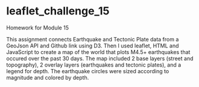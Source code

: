 # leaflet_challenge_15
Homework for Module 15

This assignment connects Earthquake and Tectonic Plate data from a GeoJson API and Github link using D3. Then I used leaflet, HTML and JavaScript to create a map of the world that plots M4.5+ earthquakes that occured over the past 30 days. The map included 2 base layers (street and topography), 2 overlay layers (earthquakes and tectonic plates), and a legend for depth. The earthquake circles were sized according to magnitude and colored by depth. 
